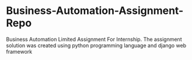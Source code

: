 # Business-Automation-Assignment-Repo
Business Automation Limited Assignment For Internship.
The assignment solution was created using python programming language and django web framework
